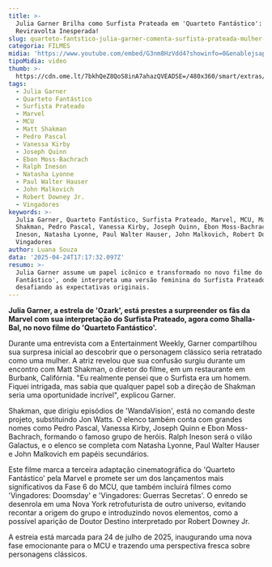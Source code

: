 ```yaml
---
title: >-
  Julia Garner Brilha como Surfista Prateada em 'Quarteto Fantástico': Uma
  Reviravolta Inesperada!
slug: quarteto-fantstico-julia-garner-comenta-surfista-prateada-mulher-do-filme
categoria: FILMES
midia: 'https://www.youtube.com/embed/G3nm8HzVdd4?showinfo=0&enablejsapi=1'
tipoMidia: video
thumb: >-
  https://cdn.ome.lt/7bkhQeZ8QoS8inA7ahazQVEADSE=/480x360/smart/extras/conteudos/Captura_de_tela_2025-04-24_125624.png
tags:
  - Julia Garner
  - Quarteto Fantástico
  - Surfista Prateado
  - Marvel
  - MCU
  - Matt Shakman
  - Pedro Pascal
  - Vanessa Kirby
  - Joseph Quinn
  - Ebon Moss-Bachrach
  - Ralph Ineson
  - Natasha Lyonne
  - Paul Walter Hauser
  - John Malkovich
  - Robert Downey Jr.
  - Vingadores
keywords: >-
  Julia Garner, Quarteto Fantástico, Surfista Prateado, Marvel, MCU, Matt
  Shakman, Pedro Pascal, Vanessa Kirby, Joseph Quinn, Ebon Moss-Bachrach, Ralph
  Ineson, Natasha Lyonne, Paul Walter Hauser, John Malkovich, Robert Downey Jr.,
  Vingadores
author: Luana Souza
data: '2025-04-24T17:17:32.097Z'
resumo: >-
  Julia Garner assume um papel icônico e transformado no novo filme do 'Quarteto
  Fantástico', onde interpreta uma versão feminina do Surfista Prateado,
  desafiando as expectativas originais.
---
```


**Julia Garner, a estrela de 'Ozark', está prestes a surpreender os fãs da Marvel com sua interpretação do Surfista Prateado, agora como Shalla-Bal, no novo filme do 'Quarteto Fantástico'.**

Durante uma entrevista com a Entertainment Weekly, Garner compartilhou sua surpresa inicial ao descobrir que o personagem clássico seria retratado como uma mulher. A atriz revelou que sua confusão surgiu durante um encontro com Matt Shakman, o diretor do filme, em um restaurante em Burbank, Califórnia. "Eu realmente pensei que o Surfista era um homem. Fiquei intrigada, mas sabia que qualquer papel sob a direção de Shakman seria uma oportunidade incrível", explicou Garner.

Shakman, que dirigiu episódios de 'WandaVision', está no comando deste projeto, substituindo Jon Watts. O elenco também conta com grandes nomes como Pedro Pascal, Vanessa Kirby, Joseph Quinn e Ebon Moss-Bachrach, formando o famoso grupo de heróis. Ralph Ineson será o vilão Galactus, e o elenco se completa com Natasha Lyonne, Paul Walter Hauser e John Malkovich em papéis secundários.

Este filme marca a terceira adaptação cinematográfica do 'Quarteto Fantástico' pela Marvel e promete ser um dos lançamentos mais significativos da Fase 6 do MCU, que também incluirá filmes como 'Vingadores: Doomsday' e 'Vingadores: Guerras Secretas'. O enredo se desenrola em uma Nova York retrofuturista de outro universo, evitando recontar a origem do grupo e introduzindo novos elementos, como a possível aparição de Doutor Destino interpretado por Robert Downey Jr.

A estreia está marcada para 24 de julho de 2025, inaugurando uma nova fase emocionante para o MCU e trazendo uma perspectiva fresca sobre personagens clássicos.
